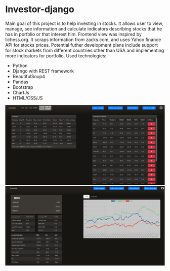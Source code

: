 # Investor-django

Main goal of this project is to help investing in stocks. It allows user to view, manage, see information and calculate
indicators describing stocks that he has in porfolio or that interest him. Frontend view was inspired by lichess.org. It scraps information from zacks.com, and uses Yahoo finance API for stocks prices. Potential futher development plans include support 
for stock markets from different countries other than USA and implementing more indicators for portfolio. 
Used technologies:
- Python
- Django with REST framework
- BeautifulSoup4
- Pandas
- Bootstrap
- ChartJs
- HTML/CSS/JS
    
![stylemix](https://github.com/piotrgazda/Investor-django/blob/main/static/images/screen2.png "Homepage for user")
![stylemix](https://github.com/piotrgazda/Investor-django/blob/main/static/images/screen1.png "Details of company")
